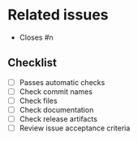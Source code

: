 # Related issues

- Closes #n

## Checklist

- [ ] Passes automatic checks
- [ ] Check commit names
- [ ] Check files
- [ ] Check documentation
- [ ] Check release artifacts
- [ ] Review issue acceptance criteria
